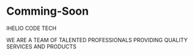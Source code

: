 # Comming-Soon
IHELIO CODE TECH 

WE ARE A TEAM OF TALENTED PROFESSIONALS PROVIDING QUALITY SERVICES AND PRODUCTS
